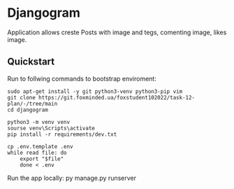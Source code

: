 # Djangogram

Application allows creste Posts with image and tegs, comenting image, likes image.

## Quickstart

Run to follwing commands to bootstrap enviroment:
    
    sudo apt-get install -y git python3-venv python3-pip vim
    git clone https://git.foxminded.ua/foxstudent102022/task-12-plan/-/tree/main
    cd djangogram

    python3 -m venv venv
    sourse venv\Scripts\activate
    pip install -r requirements/dev.txt

    cp .env.template .env
    while read file: do
        export "$file"
        done < .env

Run the app locally:
    py manage.py runserver

